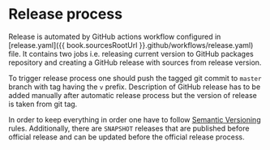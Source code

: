 # Release process

Release is automated by GitHub actions workflow configured in [release.yaml]({{ book.sourcesRootUrl }}.github/workflows/release.yaml)
file. It contains two jobs i.e. releasing current version to GitHub packages repository and creating a GitHub release
with sources from release version.

To trigger release process one should push the tagged git commit to `master` branch with tag having the `v` prefix.
Description of GitHub release has to be added manually after automatic release process but the version of release
is taken from git tag.

In order to keep everything in order one have to follow [Semantic Versioning](https://semver.org/)
rules. Additionally, there are `SNAPSHOT` releases that are published before official release and can be updated before
the official release process.
